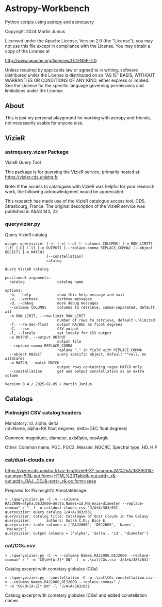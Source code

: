 # Astropy-Workbench

Python scripts using astropy and astroquery

Copyright 2024 Martin Junius

Licensed under the Apache License, Version 2.0 (the "License");
you may not use this file except in compliance with the License.
You may obtain a copy of the License at

http://www.apache.org/licenses/LICENSE-2.0

Unless required by applicable law or agreed to in writing, software
distributed under the License is distributed on an "AS IS" BASIS,
WITHOUT WARRANTIES OR CONDITIONS OF ANY KIND, either express or implied.
See the License for the specific language governing permissions and
limitations under the License.


## About

This is just my personal playground for working with astropy and friends,
not necessarily usable for anyone else.


## VizieR

### astroquery.vizier Package
VizieR Query Tool

This package is for querying the VizieR service, primarily hosted at: https://vizier.cds.unistra.fr

Note: If the access to catalogues with VizieR was helpful for your research work, the following acknowledgment would be appreciated:

This research has made use of the VizieR catalogue access tool, CDS,
Strasbourg, France.  The original description of the VizieR service was
published in A&AS 143, 23

### queryvizier.py

Query VizieR catalog

```
usage: queryvizier [-h] [-v] [-d] [--columns COLUMNS] [-n ROW_LIMIT] [-f] [-C] [-l] [-o OUTPUT] [--replace-comma REPLACE_COMMA] [--object OBJECT] [-m MATCH]
                   [--constellation]
                   catalog

Query VizieR catalog

positional arguments:
  catalog               catalog name

options:
  -h, --help            show this help message and exit
  -v, --verbose         verbose messages
  -d, --debug           more debug messages
  --columns COLUMNS     columns to retrieve, comma-separated, default all
  -n ROW_LIMIT, --row-limit ROW_LIMIT
                        number of rows to retrieve, default unlimited
  -f, --ra-dec-float    output RA/DEC as float degrees
  -C, --csv             CSV output
  -l, --locale          set locale for CSV output
  -o OUTPUT, --output OUTPUT
                        output file
  --replace-comma REPLACE_COMMA
                        replace "," in field with REPLACE_COMMA
  --object OBJECT       query specific object, default ""=all, no wildcards
  -m MATCH, --match MATCH
                        output rows containing regex MATCH only
  --constellation       get and output constellation as an extra column

Version 0.4 / 2025-02-05 / Martin Junius
```


## Catalogs

### PixInsight CSV catalog headers
Mandatory: id, alpha, delta  
(id=Name, alpha=RA float degrees, delta=DEC float degrees)

Common: magnitude, diameter, axisRatio, posAngle

Other: Common name, PGC, PGC2, Messier, NGC/IC, Spectral type, HD, HIP

### cat/dust-clouds.csv

https://vizier.cds.unistra.fr/viz-bin/VizieR-3?-source=J/A%2bA/383/631&-out.max=50&-out.form=HTML%20Table&-out.add=_r&-out.add=_RAJ,_DEJ&-sort=_r&-oc.form=sexa

Prepared for PixInsight's AnnotateImage

```
> .\queryvizier.py -C -v --columns RAJ2000=alpha,DEJ2000=delta,Names=id,MajAxis=diameter --replace-comma=" / " -f -o cat\dust-clouds.csv 'J/A+A/383/631'
queryvizier: query catalog J/A+A/383/631
queryvizier: catalog title: Catalogue of dust clouds in the Galaxy
queryvizier:       authors: Dutra C.M.; Bica E.
queryvizier: table columns = ['RAJ2000', 'DEJ2000', 'Names', 'MajAxis']
queryvizier: output columns = ['alpha', 'delta', 'id', 'diameter']
```

### cat/CGs.csv

```
> .\queryvizier.py -C -v --columns Names,RAJ2000,DEJ2000 --replace-comma=" / " -m "CG\d+[A-Z]* DN" -l -o .\cat\CGs.csv 'J/A+A/383/631'
```

Catalog excerpt with cometary globules (CGs)

```
> .\queryvizier.py --constellation -C -o .\cat\CGs-constellation.csv -v --columns Names,RAJ2000,DEJ2000 --replace-comma=" / 
" -m "CG\d+[A-Z]* DN" -l 'J/A+A/383/631'
```

Catalog excerpt with cometary globules (CGs) and added constellation names
